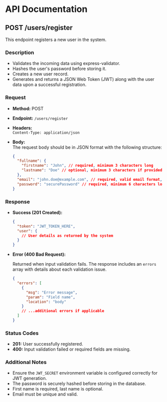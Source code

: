 # API Documentation

## POST /users/register

This endpoint registers a new user in the system.

### Description

- Validates the incoming data using express-validator.
- Hashes the user's password before storing it.
- Creates a new user record.
- Generates and returns a JSON Web Token (JWT) along with the user data upon a successful registration.

### Request

- **Method:** POST
- **Endpoint:** `/users/register`
- **Headers:**  
  `Content-Type: application/json`

- **Body:**  
  The request body should be in JSON format with the following structure:

  ```json
  {
    "fullname": {
      "firstname": "John", // required, minimum 3 characters long
      "lastname": "Doe" // optional, minimum 3 characters if provided
    },
    "email": "john.doe@example.com", // required, valid email format, 5-50 characters long
    "password": "securePassword" // required, minimum 6 characters long
  }
  ```

### Response

- **Success (201 Created):**

  ```json
  {
    "token": "JWT_TOKEN_HERE",
    "user": {
      // User details as returned by the system
    }
  }
  ```

- **Error (400 Bad Request):**

  Returned when input validation fails. The response includes an `errors` array with details about each validation issue.

  ```json
  {
    "errors": [
      {
        "msg": "Error message",
        "param": "Field name",
        "location": "body"
      }
      // ...additional errors if applicable
    ]
  }
  ```

### Status Codes

- **201:** User successfully registered.
- **400:** Input validation failed or required fields are missing.

### Additional Notes

- Ensure the `JWT_SECRET` environment variable is configured correctly for JWT generation.
- The password is securely hashed before storing in the database.
- First name is required, last name is optional.
- Email must be unique and valid.
